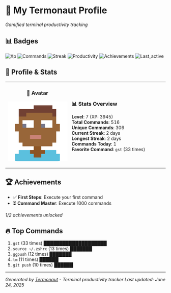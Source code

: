 # 🚀 My Termonaut Profile

*Gamified terminal productivity tracking*

## 📊 Badges

![Xp](https://img.shields.io/badge/XP-Level+7+%283945%2F6400%29-green?style=flat-square&logo=terminal&logoColor=white) ![Commands](https://img.shields.io/badge/Commands-516-green?style=flat-square&logo=terminal&logoColor=white) ![Streak](https://img.shields.io/badge/Streak-2+days-red?style=flat-square&logo=terminal&logoColor=white) ![Productivity](https://img.shields.io/badge/Productivity-80.0%25-green?style=flat-square&logo=terminal&logoColor=white) ![Achievements](https://img.shields.io/badge/Achievements-5%2F10-blue?style=flat-square&logo=terminal&logoColor=white) ![Last_active](https://img.shields.io/badge/Last+Active-2h+ago-green?style=flat-square&logo=terminal&logoColor=white) 

## 🎨 Profile & Stats

<table><tr>
<td width="40%" align="center">

### 👤 Avatar

![Avatar](./avatars/2d55bed6bb17f3d2f9b80d0955c8d8b1.svg)

</td>
<td width="60%">

### 📊 Stats Overview

**Level**: 7 (XP: 3945)  
**Total Commands**: 516  
**Unique Commands**: 306  
**Current Streak**: 2 days  
**Longest Streak**: 2 days  
**Commands Today**: 1  
**Favorite Command**: `gst` (33 times)  

</td>
</tr></table>

## 🏆 Achievements

- ✅ **First Steps**: Execute your first command
- ⏳ **Command Master**: Execute 1000 commands

*1/2 achievements unlocked*

## 🔥 Top Commands

1. `gst` (33 times) ████████████████████
2. `source ~/.zshrc` (13 times) ███████
3. `ggpush` (12 times) ███████
4. `tm` (11 times) ██████
5. `git push` (10 times) ██████

---

*Generated by [Termonaut](https://github.com/oiahoon/termonaut) - Terminal productivity tracker*
*Last updated: June 24, 2025*
